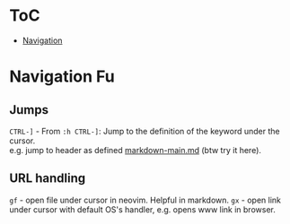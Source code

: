 # ToC
- [Navigation](#navigation-fu)

# Navigation Fu
## Jumps
`CTRL-]` - From `:h CTRL-]`: Jump to the definition of the keyword under the cursor.  
e.g. jump to header as defined [markdown-main.md](../markdown/markdown-main.md#-internal-(headers)-links) (btw try it here).

## URL handling
`gf` - open file under cursor in neovim. Helpful in markdown.
`gx` - open link under cursor with default OS's handler, e.g. opens www link in browser.
